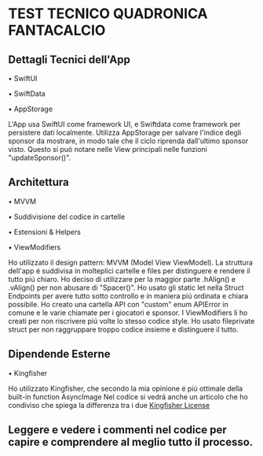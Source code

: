 # TEST TECNICO QUADRONICA FANTACALCIO 

## Dettagli Tecnici dell'App

• SwiftUI

• SwiftData 

• AppStorage


L'App usa SwiftUI come framework UI, e Swiftdata come framework per persistere dati localmente.
Utilizza AppStorage per salvare l'indice degli sponsor da mostrare, in modo tale che il ciclo riprenda dall'ultimo sponsor visto.
Questo si puó notare nelle View principali nelle funzioni "updateSponsor()".

## Architettura

• MVVM

• Suddivisione del codice in cartelle

• Estensioni & Helpers

• ViewModifiers


Ho utilizzato il design pattern: MVVM (Model View ViewModel).
La struttura dell'app é suddivisa in molteplici cartelle e files per distinguere e rendere il tutto piú chiaro.
Ho deciso di utilizzare per la maggior parte .hAlign() e .vAlign() per non abusare di "Spacer()".
Ho usato gli static let nella Struct Endpoints per avere tutto sotto controllo e in maniera piú ordinata e chiara possibile.
Ho creato una cartella API con "custom" enum APIError in comune e le varie chiamate per i giocatori e sponsor.
I ViewModifiers li ho creati per non riscrivere piú volte lo stesso codice style.
Ho usato fileprivate struct per non raggruppare troppo codice insieme e distinguere il tutto.

## Dipendende Esterne

• Kingfisher

Ho utilizzato Kingfisher, che secondo la mia opinione é piú ottimale della built-in function AsyncImage
Nel codice si vedrá anche un articolo che ho condiviso che spiega la differenza tra i due
[Kingfisher License](https://github.com/onevcat/Kingfisher/blob/master/LICENSE)

## Leggere e vedere i commenti nel codice per capire e comprendere al meglio tutto il processo.

